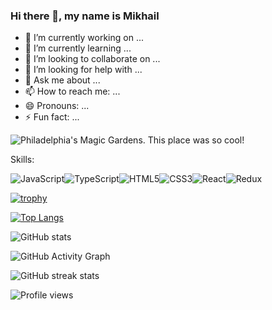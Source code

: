 ### Hi there 👋, my name is Mikhail

- 🔭 I’m currently working on ...
- 🌱 I’m currently learning ...
- 👯 I’m looking to collaborate on ...
- 🤔 I’m looking for help with ...
- 💬 Ask me about ...
- 📫 How to reach me: ...
- 😄 Pronouns: ...
- ⚡ Fun fact: ...

![Philadelphia's Magic Gardens. This place was so cool!](https://upload.wikimedia.org/wikipedia/commons/thumb/5/50/Flag_of_Belarus_%281918%2C_1991%E2%80%931995%29.svg/1200px-Flag_of_Belarus_%281918%2C_1991%E2%80%931995%29.svg.png)



Skills:

<img alt="JavaScript" src="https://img.shields.io/badge/javascript%20-%23323330.svg?&style=for-the-badge&logo=javascript&logoColor=%23F7DF1E"/><img alt="TypeScript" src="https://img.shields.io/badge/typescript%20-%23007ACC.svg?&style=for-the-badge&logo=typescript&logoColor=white"/><img alt="HTML5" src="https://img.shields.io/badge/html5%20-%23E34F26.svg?&style=for-the-badge&logo=html5&logoColor=white"/><img alt="CSS3" src="https://img.shields.io/badge/css3%20-%231572B6.svg?&style=for-the-badge&logo=css3&logoColor=white"/><img alt="React" src="https://img.shields.io/badge/react%20-%2320232a.svg?&style=for-the-badge&logo=react&logoColor=%2361DAFB"/><img alt="Redux" src="https://img.shields.io/badge/redux%20-%23593d88.svg?&style=for-the-badge&logo=redux&logoColor=white"/>


[![trophy](https://github-profile-trophy.vercel.app/?username=mordgard)](https://github.com/ryo-ma/github-profile-trophy)

[![Top Langs](https://github-readme-stats.vercel.app/api/top-langs/?username=mordgard)](https://github.com/anuraghazra/github-readme-stats)

![GitHub stats](https://github-readme-stats.vercel.app/api?username=mordgard&show_icons=true)  

![GitHub Activity Graph](https://activity-graph.herokuapp.com/graph?username=mordgard)  

![GitHub streak stats](https://github-readme-streak-stats.herokuapp.com/?user=mordgard)  

![Profile views](https://gpvc.arturio.dev/mordgard)  
<!--
**mordgard/mordgard** is a ✨ _special_ ✨ repository because its `README.md` (this file) appears on your GitHub profile.

Here are some ideas to get you started:

- 🔭 I’m currently working on ...
- 🌱 I’m currently learning ...
- 👯 I’m looking to collaborate on ...
- 🤔 I’m looking for help with ...
- 💬 Ask me about ...
- 📫 How to reach me: ...
- 😄 Pronouns: ...
- ⚡ Fun fact: ...
-->
